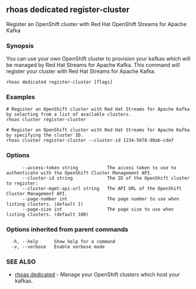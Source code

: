 ## rhoas dedicated register-cluster

Register an OpenShift cluster with Red Hat OpenShift Streams for Apache Kafka

### Synopsis

You can use your own OpenShift cluster to provision your kafkas which will be managed by Red Hat Streams for Apache Kafka.
This command will register your cluster with Red Hat Streams for Apache Kafka.


```
rhoas dedicated register-cluster [flags]
```

### Examples

```
# Register an OpenShift cluster with Red Hat Streams for Apache Kafka by selecting from a list of available clusters.
rhoas cluster register-cluster

# Register an OpenShift cluster with Red Hat Streams for Apache Kafka by specifying the cluster ID.
rhoas cluster register-cluster --cluster-id 1234-5678-90ab-cdef

```

### Options

```
      --access-token string           The access token to use to authenticate with the OpenShift Cluster Management API.
      --cluster-id string             The ID of the OpenShift cluster to register:
      --cluster-mgmt-api-url string   The API URL of the OpenShift Cluster Management API.
      --page-number int               The page number to use when listing clusters. (default 1)
      --page-size int                 The page size to use when listing clusters. (default 100)
```

### Options inherited from parent commands

```
  -h, --help      Show help for a command
  -v, --verbose   Enable verbose mode
```

### SEE ALSO

* [rhoas dedicated](rhoas_dedicated.md)	 - Manage your OpenShift clusters which host your kafkas.

